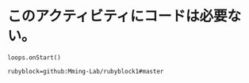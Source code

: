 
# このアクティビティにコードは必要ない。

```blocks
loops.onStart()
```

```package
rubyblock=github:Mming-Lab/rubyblock1#master
```
